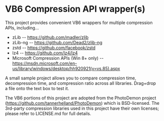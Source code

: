 # VB6 Compression API wrapper(s)

This project provides convenient VB6 wrappers for multiple compression APIs, including...
* zLib -- https://github.com/madler/zlib
* zLib-ng -- https://github.com/Dead2/zlib-ng
* zstd -- https://github.com/facebook/zstd
* lz4 -- https://github.com/lz4/lz4
* Microsoft Compression APIs (Win 8+ only) -- https://msdn.microsoft.com/en-us/library/windows/desktop/hh920921(v=vs.85).aspx

A small sample project allows you to compare compression time, decompression time, and compression ratio across all libraries.  Drag+drop a file onto the text box to test it.

The VB6 portions of this project are adopted from the PhotoDemon project (https://github.com/tannerhelland/PhotoDemon) which is BSD-licensed.  The 3rd-party compression libraries used in this project have their own licenses; please refer to LICENSE.md for full details.